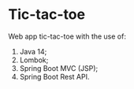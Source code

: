 # Tic-tac-toe

Web app tic-tac-toe with the use of:
1) Java 14;
2) Lombok;
3) Spring Boot MVC (JSP);
4) Spring Boot Rest API.
